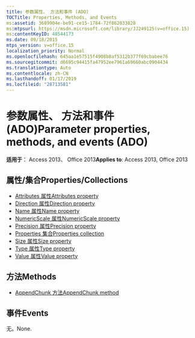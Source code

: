 ```yaml
---
title: 参数属性、 方法和事件 (ADO)
TOCTitle: Properties, Methods, and Events
ms:assetid: 3689904e-be91-ce15-1784-72f862033828
ms:mtpsurl: https://msdn.microsoft.com/library/JJ249125(v=office.15)
ms:contentKeyID: 48544173
ms.date: 09/18/2015
mtps_version: v=office.15
localization_priority: Normal
ms.openlocfilehash: 645aa1e57515f4908b8af5312b377f69cbabee76
ms.sourcegitcommit: d6695c94415fa47952ee7961a69660abc0904434
ms.translationtype: Auto
ms.contentlocale: zh-CN
ms.lasthandoff: 01/17/2019
ms.locfileid: "28713581"
---
```

# <a name="parameter-properties-methods-and-events-ado"></a><span data-ttu-id="434a6-102">参数属性、 方法和事件 (ADO)</span><span class="sxs-lookup"><span data-stu-id="434a6-102">Parameter properties, methods, and events (ADO)</span></span>

<span data-ttu-id="434a6-103">**适用于**： Access 2013、 Office 2013</span><span class="sxs-lookup"><span data-stu-id="434a6-103">**Applies to**: Access 2013, Office 2013</span></span>

## <a name="propertiescollections"></a><span data-ttu-id="434a6-104">属性/集合</span><span class="sxs-lookup"><span data-stu-id="434a6-104">Properties/Collections</span></span>

- [<span data-ttu-id="434a6-105">Attributes 属性</span><span class="sxs-lookup"><span data-stu-id="434a6-105">Attributes property</span></span>](attributes-property-ado.md)
- [<span data-ttu-id="434a6-106">Direction 属性</span><span class="sxs-lookup"><span data-stu-id="434a6-106">Direction property</span></span>](direction-property-ado.md)
- [<span data-ttu-id="434a6-107">Name 属性</span><span class="sxs-lookup"><span data-stu-id="434a6-107">Name property</span></span>](name-property-ado.md)
- [<span data-ttu-id="434a6-108">NumericScale 属性</span><span class="sxs-lookup"><span data-stu-id="434a6-108">NumericScale property</span></span>](numericscale-property-ado.md)
- [<span data-ttu-id="434a6-109">Precision 属性</span><span class="sxs-lookup"><span data-stu-id="434a6-109">Precision property</span></span>](precision-property-ado.md)
- [<span data-ttu-id="434a6-110">Properties 集合</span><span class="sxs-lookup"><span data-stu-id="434a6-110">Properties collection</span></span>](properties-collection-ado.md)
- [<span data-ttu-id="434a6-111">Size 属性</span><span class="sxs-lookup"><span data-stu-id="434a6-111">Size property</span></span>](size-property-ado.md)
- [<span data-ttu-id="434a6-112">Type 属性</span><span class="sxs-lookup"><span data-stu-id="434a6-112">Type property</span></span>](type-property-ado.md)
- [<span data-ttu-id="434a6-113">Value 属性</span><span class="sxs-lookup"><span data-stu-id="434a6-113">Value property</span></span>](value-property-ado.md)


## <a name="methods"></a><span data-ttu-id="434a6-114">方法</span><span class="sxs-lookup"><span data-stu-id="434a6-114">Methods</span></span>

- [<span data-ttu-id="434a6-115">AppendChunk 方法</span><span class="sxs-lookup"><span data-stu-id="434a6-115">AppendChunk method</span></span>](appendchunk-method-ado.md)

## <a name="events"></a><span data-ttu-id="434a6-116">事件</span><span class="sxs-lookup"><span data-stu-id="434a6-116">Events</span></span>

<span data-ttu-id="434a6-117">无。</span><span class="sxs-lookup"><span data-stu-id="434a6-117">None.</span></span>

